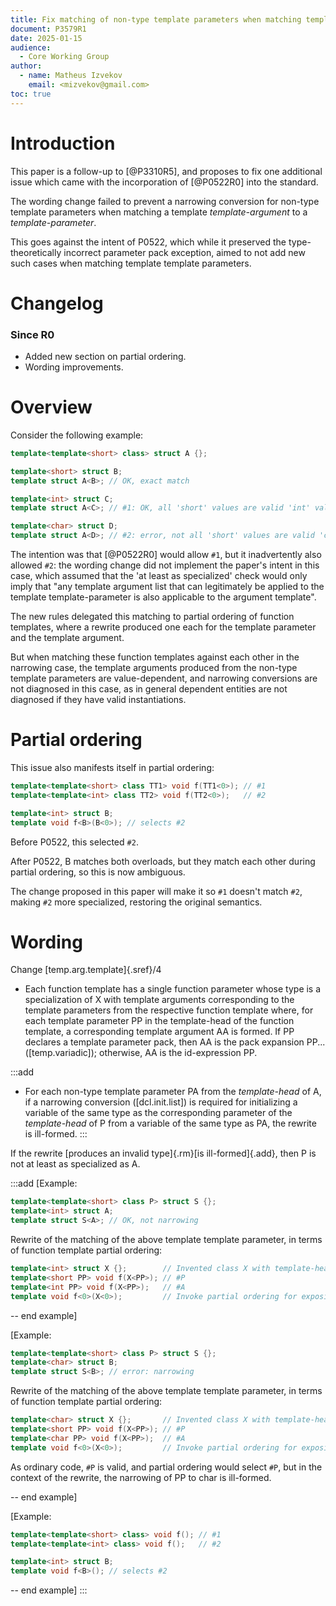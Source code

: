 ```yaml
---
title: Fix matching of non-type template parameters when matching template template parameters
document: P3579R1
date: 2025-01-15
audience:
  - Core Working Group
author:
  - name: Matheus Izvekov
    email: <mizvekov@gmail.com>
toc: true
---
```


# Introduction

This paper is a follow-up to [@P3310R5], and proposes to fix one additional issue which came with the incorporation of [@P0522R0] into the standard.

The wording change failed to prevent a narrowing conversion for non-type template parameters when matching a template *template-argument* to a *template-parameter*.

This goes against the intent of P0522, which while it preserved the type-theoretically incorrect parameter pack exception, aimed to not add new such cases when matching template template parameters.

# Changelog

### Since R0

* Added new section on partial ordering.
* Wording improvements.

# Overview

Consider the following example:
```C++
template<template<short> class> struct A {};

template<short> struct B;
template struct A<B>; // OK, exact match

template<int> struct C;
template struct A<C>; // #1: OK, all 'short' values are valid 'int' values

template<char> struct D;
template struct A<D>; // #2: error, not all 'short' values are valid 'char' values
```

The intention was that [@P0522R0] would allow `#1`, but it inadvertently also allowed `#2`: the wording change did not implement the paper's intent in this case, which assumed that the 'at least as specialized' check would only imply that "any template argument list that can legitimately be applied to the template template-parameter is also applicable to the argument template".

The new rules delegated this matching to partial ordering of function templates, where a rewrite produced one each for the template parameter and the template argument.

But when matching these function templates against each other in the narrowing case, the template arguments produced from the non-type template parameters are value-dependent, and narrowing conversions are not diagnosed in this case, as in general dependent entities are not diagnosed if they have valid instantiations.

# Partial ordering

This issue also manifests itself in partial ordering:
```C++
template<template<short> class TT1> void f(TT1<0>); // #1
template<template<int> class TT2> void f(TT2<0>);   // #2

template<int> struct B;
template void f<B>(B<0>); // selects #2
```
Before P0522, this selected `#2`.

After P0522, B matches both overloads, but they match each other during partial ordering, so this is now ambiguous.

The change proposed in this paper will make it so `#1` doesn't match `#2`, making `#2` more specialized, restoring
the original semantics.

# Wording

Change [temp.arg.template]{.sref}/4

* Each function template has a single function parameter whose type is a specialization of X
with template arguments corresponding to the template parameters from the respective
function template where, for each template parameter PP in the template-head of the function template,
a corresponding template argument AA is formed. If PP declares a template parameter pack, then AA
is the pack expansion PP... ([temp.variadic]); otherwise, AA is the id-expression PP.

:::add
* For each non-type template parameter PA from the *template-head* of A, if a narrowing conversion ([dcl.init.list]) is required for initializing a variable of the same type as the corresponding parameter of the *template-head* of P from a variable of the same type as PA, the rewrite is ill-formed.
:::

If the rewrite [produces an invalid type]{.rm}[is ill-formed]{.add}, then P is not at least as specialized as A.

:::add
\[Example:
```C++
template<template<short> class P> struct S {};
template<int> struct A;
template struct S<A>; // OK, not narrowing
```

Rewrite of the matching of the above template template parameter, in terms of function template partial ordering:

```C++
template<int> struct X {};        // Invented class X with template-head of A
template<short PP> void f(X<PP>); // #P
template<int PP> void f(X<PP>);   // #A
template void f<0>(X<0>);         // Invoke partial ordering for exposition only. OK: selects #P
```
-- end example\]

\[Example:
```C++
template<template<short> class P> struct S {};
template<char> struct B;
template struct S<B>; // error: narrowing
```

Rewrite of the matching of the above template template parameter, in terms of function template partial ordering:

```C++
template<char> struct X {};       // Invented class X with template-head of B
template<short PP> void f(X<PP>); // #P
template<char PP> void f(X<PP>);  // #A
template void f<0>(X<0>);         // Invoke partial ordering for exposition only. Bad: narrowing conversion on #P
```

As ordinary code, `#P` is valid, and partial ordering would select `#P`, but in the context of the rewrite, the narrowing of PP to char is ill-formed.

-- end example\]

\[Example:
```C++
template<template<short> class> void f(); // #1
template<template<int> class> void f();   // #2

template<int> struct B;
template void f<B>(); // selects #2
```
-- end example\]
:::
